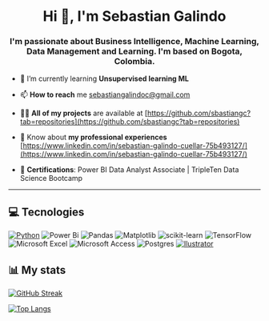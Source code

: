 <h1 align="center">Hi 👋, I'm Sebastian Galindo</h1>
<h3 align="center">I'm passionate about Business Intelligence, Machine Learning, Data Management and Learning. I'm based on Bogota, Colombia. </h3>

- 🌱 I’m currently learning **Unsupervised learning ML**

- 📫 **How to reach** me sebastiangalindoc@gmail.com

- 👨‍💻 **All of my projects** are available at [https://github.com/sbastiangc?tab=repositories](https://github.com/sbastiangc?tab=repositories)

- 📄 Know about **my professional experiences** [https://www.linkedin.com/in/sebastian-galindo-cuellar-75b493127/](https://www.linkedin.com/in/sebastian-galindo-cuellar-75b493127/)

- 📜 **Certifications**: Power BI Data Analyst Associate | TripleTen Data Science Bootcamp

___


## 💻 Tecnologies
[![Python](https://img.shields.io/badge/python-323330?style=for-the-badge&logo=python&logoColor=F7DF1E)]()
![Power Bi](https://img.shields.io/badge/power_bi-F2C811?style=for-the-badge&logo=powerbi&logoColor=black)
![Pandas](https://img.shields.io/badge/pandas-%23150458.svg?style=for-the-badge&logo=pandas&logoColor=white)
![Matplotlib](https://img.shields.io/badge/Matplotlib-323330?.svg?style=for-the-badge&logo=Matplotlib&logoColor=white)
![scikit-learn](https://img.shields.io/badge/scikit--learn-%23F7931E.svg?style=for-the-badge&logo=scikit-learn&logoColor=white)
![TensorFlow](https://img.shields.io/badge/TensorFlow-%23FF6F00.svg?style=for-the-badge&logo=TensorFlow&logoColor=white)
![Microsoft Excel](https://img.shields.io/badge/Microsoft_Excel-217346?style=for-the-badge&logo=microsoft-excel&logoColor=white)
![Microsoft Access](https://img.shields.io/badge/Microsoft_Access-A4373A?style=for-the-badge&logo=microsoft-access&logoColor=white)
![Postgres](https://img.shields.io/badge/postgres-%23316192.svg?style=for-the-badge&logo=postgresql&logoColor=white)
[![Ilustrator](https://img.shields.io/badge/Adobe%20Illustrator-FF9A00?style=for-the-badge&logo=adobe%20illustrator&logoColor=white)]()


## 📊 My stats

[![GitHub Streak](http://github-readme-streak-stats.herokuapp.com?user=sbastiangc)](https://git.io/streak-stats)

[![Top Langs](https://github-readme-stats.vercel.app/api/top-langs/?username=sbastiangc&layout=compact&theme=vision-friendly-light)](https://github.com/anuraghazra/github-readme-stats)



